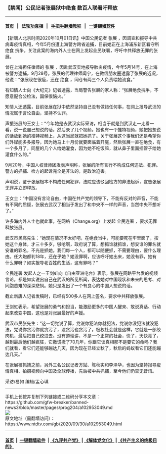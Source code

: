 ### 【禁闻】公民记者张展狱中绝食 数百人联署吁释放
------------------------

#### [首页](https://github.com/gfw-breaker/banned-news3/blob/master/README.md) &nbsp;&nbsp;|&nbsp;&nbsp; [法轮功真相](https://github.com/begood0513/basic/blob/master/README.md)  &nbsp;&nbsp;|&nbsp;&nbsp; [手把手翻墙教程](https://github.com/gfw-breaker/guides/wiki)  &nbsp;&nbsp;|&nbsp;&nbsp; [一键翻墙软件](https://github.com/gfw-breaker/nogfw/blob/master/README.md)  



<div><div class="post_content" itemprop="articleBody">
 <p>
  【新唐人北京时间2020年10月01日讯】中国公民记者
  <ok href="https://www.ntdtv.com/gb/张展.htm">
   张展
  </ok>
  ，因调查和报导中共病毒疫情真相，今年5月份遭上海警方跨省追捕，目前她正在上海浦东新区看守所
  <ok href="https://www.ntdtv.com/gb/绝食.htm">
   绝食
  </ok>
  抗争。关注此案的海内外人士在网上发起全民联署，呼吁中共释放无罪的张展。
 </p>
 <p>
  曾在上海担任律师的
  <ok href="https://www.ntdtv.com/gb/张展.htm">
   张展
  </ok>
  ，因赴武汉实地报导肺炎疫情，今年5月14号，在上海被警方逮捕。9月28号，张展的代理律师闻宇，在微信朋友圈透露了张展的近况，他说：“张展现在很瘦，还在
  <ok href="https://www.ntdtv.com/gb/绝食.htm">
   绝食
  </ok>
  ，同仓有两三个人负责喂她流食。”
 </p>
 <p>
  有知情人士向《大纪元》记者透露，当局警告张展的家人称：“张展绝食抗争，不愿意配合公检法，国保很恼火。”
 </p>
 <p>
  知情人还透露，目前张展在狱中依然坚持自己没有做错任何事，在网上报导武汉的情况属于言论自由，坚持不认罪。
 </p>
 <p>
  声援张展的王女士：“今年她是去武汉实际采访，相当于就是到武汉走一走看一看，说一说自己想说的话，然后录了几个视频，她也有一个推特视频，她把她想说的话放到她的推特视频上，从这当局就把她抓了。关于张展这个事我们还是希望你们外媒能多多报导，因为她马上十月份就要面临着开庭，然后张展一直在绝食，有一个多月了，同屋的几个人给她灌食，因为她不吃饭嘛，就从鼻子里面插管子给她灌食什么的。”
 </p>
 <p>
  9月20号，中国人权律师团发表声明称，张展的所有言行不构成任何违法、犯罪。警方的抓捕、检方的起诉完全是非法的，是政治迫害。
 </p>
 <p>
  声明说，鉴于张展根本不构成任何犯罪，法院应该驳回检方的非法起诉，宣告张展无罪并立即释放。
 </p>
 <p>
  王女士：“中国没有言论自由，中国在共产党的领导下，不能有反对的声音，不能有不同的质疑，张展去武汉了相当于发出了和中央不一样的声音，当然中央不想听了。”
 </p>
 <p>
  许多海内外人士也就此事，在网络（Change.org）上发起
  <ok href="https://www.ntdtv.com/gb/全民连署.htm">
   全民连署
  </ok>
  ，要求无罪释放张展。
 </p>
 <p>
  武汉市民高先生：“她现在情况不太好吧，在绝食当中，可能要死在牢里面了，按她这个身体，才三十多岁，够呛啊，政府说了算，想抓谁就抓谁，想安谁的罪名就安谁的罪名，不光是抓她，我们每一个人，都可以随便抓，不需要理由，要什么理由。任大炮都判18年，还在乎她？她没罪啊，应该呼吁她出来，她没有罪，她有什么罪呀？如实报导老百姓的生活，这有罪吗？”
 </p>
 <p>
  <ok href="https://www.ntdtv.com/gb/全民连署.htm">
   全民连署
  </ok>
  发起人之一王剑虹向《自由亚洲电台》表示，张展在网路平台发的视频言论，都是如实说出自己在武汉的所见所闻，表达她对中国现状和未来的思考、对同胞苦难的深深悲悯。她只是发出了一个有良心的中国人想说的话。
 </p>
 <p>
  截止新唐人记者发稿时，已经有500多人在网上签名，要求中共释放张展。
 </p>
 <p>
  王剑虹表示，希望张展的勇气和担当，能激励更多的中国人醒来、敢说真话、行动起来改变中国，这也是对张展最好的声援。
 </p>
 <p>
  武汉市民张先生：“这一切党说了算，党说你犯法你就犯法，党说你没犯法就没犯法，党说你贪污你就贪污了，没贪污也贪污了，极权社会就是这样，它就是一部绞肉机，最后把自己绞进去。没有道理讲，不是一个正常的社会，快了，天快亮了，越到最后他们越疯狂，它撒谎撒了70几年，你跟它谈真相那不是要它的命吗？我们就看，看它们还能够蹦达几天，因为现在已经立秋了，秋后的蚂蚁看它们还能蹦达几天。”
 </p>
 <p>
  在张展被抓捕之前，另外三名公民记者方斌、陈秋实和李泽华，也因为坚持报导疫情真相、拍摄视频向中国及全球传播，先后被中共抓捕，至今他们仍查无音讯。
 </p>
 <p>
  采访/易如 编辑/孟心琪
 </p>
 <div class="single_ad">
 </div>
</div>
</div>
<hr/>
手机上长按并复制下列链接或二维码分享本文章：<br/>
https://github.com/gfw-breaker/banned-news3/blob/master/pages/prog204/a102953049.md <br/>
<a href='https://github.com/gfw-breaker/banned-news3/blob/master/pages/prog204/a102953049.md'><img src='https://github.com/gfw-breaker/banned-news3/blob/master/pages/prog204/a102953049.md.png'/></a> <br/>
原文地址（需翻墙访问）：https://www.ntdtv.com/gb/2020/09/30/a102953049.html


------------------------
#### [首页](https://github.com/gfw-breaker/banned-news3/blob/master/README.md) &nbsp;|&nbsp; [一键翻墙软件](https://github.com/gfw-breaker/nogfw/blob/master/README.md) &nbsp;| [《九评共产党》](https://github.com/gfw-breaker/9ping.md/blob/master/README.md#九评之一评共产党是什么) | [《解体党文化》](https://github.com/gfw-breaker/jtdwh.md/blob/master/README.md) | [《共产主义的终极目的》](https://github.com/gfw-breaker/gczydzjmd.md/blob/master/README.md)


<img src='http://gfw-breaker.win/banned-news3/pages/prog204/a102953049.md' width='0px' height='0px'/>